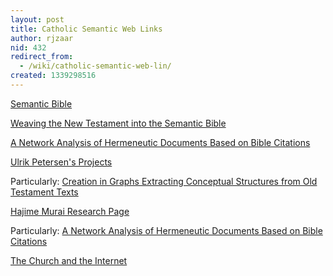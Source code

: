 ```yaml
---
layout: post
title: Catholic Semantic Web Links
author: rjzaar
nid: 432
redirect_from:
  - /wiki/catholic-semantic-web-lin/
created: 1339298516
---
```

<a href="http://semanticbible.com/">Semantic Bible</a>

<a href="http://semanticbible.com/other/presentations/2006-sbl/main.html">Weaving the New Testament into the Semantic Bible</a>

<a href="http://csjarchive.cogsci.rpi.edu/proceedings/2005/docs/p1565.pdf">A Network Analysis of Hermeneutic Documents Based on Bible Citations </a>

<a href="http://www.hum.aau.dk/%7Eulrikp/projects.html">Ulrik Petersen's Projects </a>

Particularly: <a href="http://www.hum.aau.dk/~ulrikp/MA/Download/Report-Final.pdf">Creation in Graphs Extracting Conceptual Structures from Old Testament Texts</a>

<a href="http://www.valdes.titech.ac.jp/%7Eh_murai/index-e.html">Hajime Murai Research Page </a>

Particularly: <a href="http://csjarchive.cogsci.rpi.edu/Proceedings/2005/docs/p1565.pdf" target="_blank">A Network Analysis of Hermeneutic Documents Based on Bible Citations</a>

<a href="http://www.vatican.va/roman_curia/pontifical_councils/pccs/documents/rc_pc_pccs_doc_20020228_church-internet_en.html">The Church and the Internet</a>
